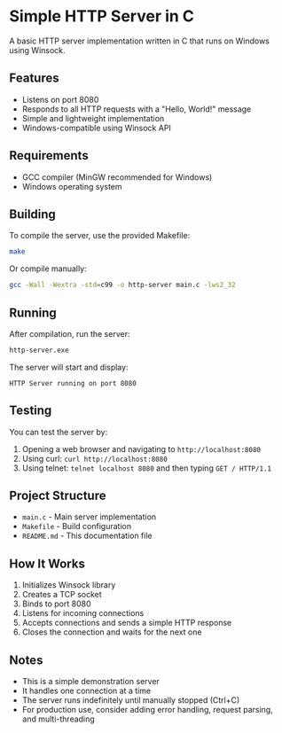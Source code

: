 # Simple HTTP Server in C

A basic HTTP server implementation written in C that runs on Windows using Winsock.

## Features

- Listens on port 8080
- Responds to all HTTP requests with a "Hello, World!" message
- Simple and lightweight implementation
- Windows-compatible using Winsock API

## Requirements

- GCC compiler (MinGW recommended for Windows)
- Windows operating system

## Building

To compile the server, use the provided Makefile:

```bash
make
```

Or compile manually:

```bash
gcc -Wall -Wextra -std=c99 -o http-server main.c -lws2_32
```

## Running

After compilation, run the server:

```bash
http-server.exe
```

The server will start and display:
```
HTTP Server running on port 8080
```

## Testing

You can test the server by:
1. Opening a web browser and navigating to `http://localhost:8080`
2. Using curl: `curl http://localhost:8080`
3. Using telnet: `telnet localhost 8080` and then typing `GET / HTTP/1.1`

## Project Structure

- `main.c` - Main server implementation
- `Makefile` - Build configuration
- `README.md` - This documentation file

## How It Works

1. Initializes Winsock library
2. Creates a TCP socket
3. Binds to port 8080
4. Listens for incoming connections
5. Accepts connections and sends a simple HTTP response
6. Closes the connection and waits for the next one

## Notes

- This is a simple demonstration server
- It handles one connection at a time
- The server runs indefinitely until manually stopped (Ctrl+C)
- For production use, consider adding error handling, request parsing, and multi-threading
